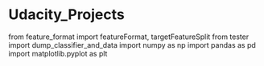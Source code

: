 # Udacity_Projects

from feature_format import featureFormat, targetFeatureSplit
from tester import dump_classifier_and_data
import numpy as np
import pandas as pd
import matplotlib.pyplot as plt
